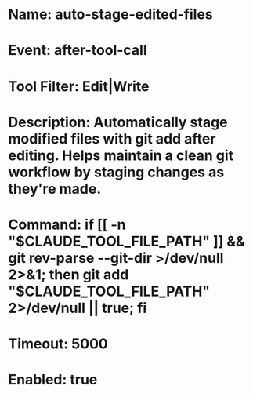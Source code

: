 # Name: auto-stage-edited-files

# Event: after-tool-call

# Tool Filter: Edit|Write

# Description: Automatically stage modified files with git add after editing. Helps maintain a clean git workflow by staging changes as they're made.

# Command: if [[ -n "$CLAUDE_TOOL_FILE_PATH" ]] && git rev-parse --git-dir >/dev/null 2>&1; then git add "$CLAUDE_TOOL_FILE_PATH" 2>/dev/null || true; fi

# Timeout: 5000

# Enabled: true
